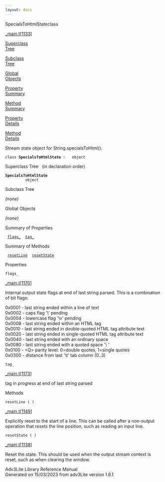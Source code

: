 ```yaml
---
layout: docs
---
```

<span class="title">SpecialsToHtmlState</span><span class="type">class</span>

[\_main.t](../file/_main.t.html)\[[1133](../source/_main.t.html#1133)\]

[Superclass  
Tree](#_SuperClassTree_)

[Subclass  
Tree](#_SubClassTree_)

[Global  
Objects](#_ObjectSummary_)

[Property  
Summary](#_PropSummary_)

[Method  
Summary](#_MethodSummary_)

[Property  
Details](#_Properties_)

[Method  
Details](#_Methods_)

<div class="fdesc">

Stream state object for String.specialsToHtml().

`class `**`SpecialsToHtmlState`**` :   object`

</div>

<span id="_SuperClassTree_"></span>

<div class="mjhd">

<span class="hdln">Superclass Tree</span>   (in declaration order)

</div>

**`SpecialsToHtmlState`**  
`         object`  
<span id="_SubClassTree_"></span>

<div class="mjhd">

<span class="hdln">Subclass Tree</span>  

</div>

*(none)* <span id="_ObjectSummary_"></span>

<div class="mjhd">

<span class="hdln">Global Objects</span>  

</div>

*(none)* <span id="_PropSummary_"></span>

<div class="mjhd">

<span class="hdln">Summary of Properties</span>  

</div>

` `[`flags_`](#flags_)`  `[`tag_`](#tag_)`  `

<span id="_MethodSummary_"></span>

<div class="mjhd">

<span class="hdln">Summary of Methods</span>  

</div>

` `[`resetLine`](#resetLine)`  `[`resetState`](#resetState)`  `

<span id="_Properties_"></span>

<div class="mjhd">

<span class="hdln">Properties</span>  

</div>

<span id="flags_"></span>

`flags_`

[\_main.t](../file/_main.t.html)\[[1170](../source/_main.t.html#1170)\]

<div class="desc">

Internal output state flags at end of last string parsed. This is a
combination of bit flags:

0x0001 - last string ended within a line of text  
0x0002 - caps flag '\\' pending  
0x0004 - lowercase flag '\v' pending  
0x0008 - last string ended within an HTML tag  
0x0010 - last string ended in double-quoted HTML tag attribute text  
0x0020 - last string ended in single-quoted HTML tag attribute text  
0x0040 - last string ended with an ordinary space  
0x0080 - last string ended with a quoted space '\\ '  
0x0100 - \<Q\> parity level: 0=double quotes, 1=single quotes  
0x0300 - distance from last '\t' tab column (0..3)

</div>

<span id="tag_"></span>

`tag_`

[\_main.t](../file/_main.t.html)\[[1173](../source/_main.t.html#1173)\]

<div class="desc">

tag in progress at end of last string parsed

</div>

<span id="_Methods_"></span>

<div class="mjhd">

<span class="hdln">Methods</span>  

</div>

<span id="resetLine"></span>

`resetLine ( )`

[\_main.t](../file/_main.t.html)\[[1149](../source/_main.t.html#1149)\]

<div class="desc">

Explicitly reset to the start of a line. This can be called after a
non-output operation that resets the line position, such as reading an
input line.

</div>

<span id="resetState"></span>

`resetState ( )`

[\_main.t](../file/_main.t.html)\[[1138](../source/_main.t.html#1138)\]

<div class="desc">

Reset the state. This should be used when the output stream context is
reset, such as when clearing the window.

</div>

<div class="ftr">

Adv3Lite Library Reference Manual  
Generated on 15/03/2023 from adv3Lite version 1.6.1

</div>
